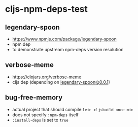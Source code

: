 # cljs-npm-deps-test

## legendary-spoon

 - https://www.npmjs.com/package/legendary-spoon
 - npm dep
 - to demonstrate upstream npm-deps version resolution

## verbose-meme

 - https://clojars.org/verbose-meme
 - cljs dep (depending on legendary-spoon@0.0.1)

## bug-free-memory

 - actual project that should compile `lein cljsbuild once min`
 - does not specify `:npm-deps` itself
 - `:install-deps` is set to `true`
